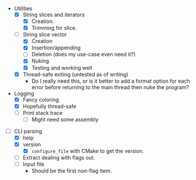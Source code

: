 - Utilities
  - [x] String slices and iterators
    - [x] Creation.
    - [x] Trimming for slice.
  - [ ] String slice vector
    - [x] Creation
    - [x] Insertion/appending
    - [ ] Deletion (does my use-case even need it?)
    - [x] Nuking
    - [x] Testing and working well
  - [x] Thread-safe exiting (untested as of writing)
    - Do I really need this, or is it better to add a format option for each
      error before returning to the main thread then nuke the program?

- Logging
  - [x] Fancy coloring
  - [x] Hopefully thread-safe
  - [ ] Print stack trace
    - [ ] Might need some assembly

- [ ] CLI parsing
  - [x] help
  - [x] version
    - [x] `configure_file` with CMake to get the version.
  - [ ] Extract dealing with flags out.
  - [ ] Input file
    - Should be the first non-flag item.
